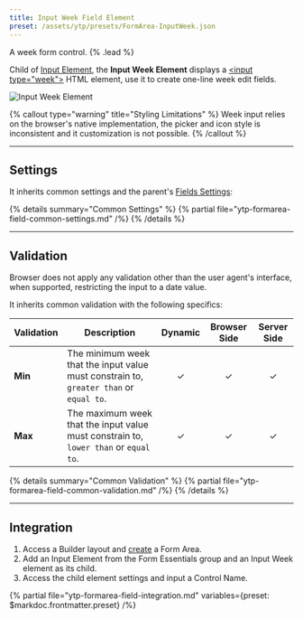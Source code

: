 ```yaml
---
title: Input Week Field Element
preset: /assets/ytp/presets/FormArea-InputWeek.json
---
```


A week form control. {% .lead %}

Child of [Input Element](./input), the **Input Week Element** displays a [\<input type="week"\>](https://developer.mozilla.org/en-US/docs/Web/HTML/Element/input/week) HTML element, use it to create one-line week edit fields.

![Input Week Element](/assets/ytp/forms/fields/input-week.webp)

{% callout type="warning" title="Styling Limitations" %}
Week input relies on the browser's native implementation, the picker and icon style is inconsistent and it customization is not possible.
{% /callout %}

---

## Settings

It inherits common settings and the parent's [Fields Settings](./input#fields-settings):

{% details summary="Common Settings" %}
    {% partial file="ytp-formarea-field-common-settings.md" /%}
{% /details %}

---

## Validation

Browser does not apply any validation other than the user agent's interface, when supported, restricting the input to a date value.

It inherits common validation with the following specifics:

| Validation | Description | Dynamic | Browser Side | Server Side |
| ---------- | ----------- | :-----: | :----------: | :---------: |
| **Min** | The minimum week that the input value must constrain to, `greater than` or `equal to`. | &#x2713; | &#x2713; | &#x2713; |
| **Max** | The maximum week that the input value must constrain to, `lower than` or `equal to`. | &#x2713; | &#x2713; | &#x2713; |

{% details summary="Common Validation" %}
    {% partial file="ytp-formarea-field-common-validation.md" /%}
{% /details %}

---

## Integration

1. Access a Builder layout and [create](../../setup#creating-a-form) a Form Area.
1. Add an Input Element from the Form Essentials group and an Input Week element as its child.
1. Access the child element settings and input a Control Name.

{% partial file="ytp-formarea-field-integration.md" variables={preset: $markdoc.frontmatter.preset} /%}
